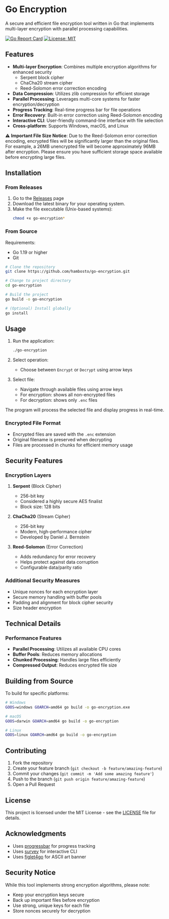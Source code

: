 # Go Encryption

A secure and efficient file encryption tool written in Go that implements multi-layer encryption with parallel processing capabilities.

[![Go Report Card](https://goreportcard.com/badge/github.com/hambosto/go-encryption)](https://goreportcard.com/report/github.com/hambosto/go-encryption)
[![License: MIT](https://img.shields.io/badge/License-MIT-yellow.svg)](https://opensource.org/licenses/MIT)

## Features

- **Multi-layer Encryption**: Combines multiple encryption algorithms for enhanced security
  - Serpent block cipher
  - ChaCha20 stream cipher
  - Reed-Solomon error correction encoding
- **Data Compression**: Utilizes zlib compression for efficient storage
- **Parallel Processing**: Leverages multi-core systems for faster encryption/decryption
- **Progress Tracking**: Real-time progress bar for file operations
- **Error Recovery**: Built-in error correction using Reed-Solomon encoding
- **Interactive CLI**: User-friendly command-line interface with file selection
- **Cross-platform**: Supports Windows, macOS, and Linux

⚠️ **Important File Size Notice**: Due to the Reed-Solomon error correction encoding, encrypted files will be significantly larger than the original files. For example, a 26MB unencrypted file will become approximately 96MB after encryption. Please ensure you have sufficient storage space available before encrypting large files.

## Installation

### From Releases

1. Go to the [Releases](https://github.com/hambosto/go-encryption/releases) page
2. Download the latest binary for your operating system.
3. Make the file executable (Unix-based systems):
   ```bash
   chmod +x go-encryption*
   ```

### From Source

Requirements:
- Go 1.19 or higher
- Git

```bash
# Clone the repository
git clone https://github.com/hambosto/go-encryption.git

# Change to project directory
cd go-encryption

# Build the project
go build -o go-encryption

# (Optional) Install globally
go install
```

## Usage

1. Run the application:
   ```bash
   ./go-encryption
   ```

2. Select operation:
   - Choose between `Encrypt` or `Decrypt` using arrow keys

3. Select file:
   - Navigate through available files using arrow keys
   - For encryption: shows all non-encrypted files
   - For decryption: shows only `.enc` files

The program will process the selected file and display progress in real-time.

### Encrypted File Format

- Encrypted files are saved with the `.enc` extension
- Original filename is preserved when decrypting
- Files are processed in chunks for efficient memory usage

## Security Features

### Encryption Layers

1. **Serpent** (Block Cipher)
   - 256-bit key
   - Considered a highly secure AES finalist
   - Block size: 128 bits

2. **ChaCha20** (Stream Cipher)
   - 256-bit key
   - Modern, high-performance cipher
   - Developed by Daniel J. Bernstein

3. **Reed-Solomon** (Error Correction)
   - Adds redundancy for error recovery
   - Helps protect against data corruption
   - Configurable data/parity ratio

### Additional Security Measures

- Unique nonces for each encryption layer
- Secure memory handling with buffer pools
- Padding and alignment for block cipher security
- Size header encryption

## Technical Details

### Performance Features

- **Parallel Processing**: Utilizes all available CPU cores
- **Buffer Pools**: Reduces memory allocations
- **Chunked Processing**: Handles large files efficiently
- **Compressed Output**: Reduces encrypted file size

## Building from Source

To build for specific platforms:

```bash
# Windows
GOOS=windows GOARCH=amd64 go build -o go-encryption.exe

# macOS
GOOS=darwin GOARCH=amd64 go build -o go-encryption

# Linux
GOOS=linux GOARCH=amd64 go build -o go-encryption
```

## Contributing

1. Fork the repository
2. Create your feature branch (`git checkout -b feature/amazing-feature`)
3. Commit your changes (`git commit -m 'Add some amazing feature'`)
4. Push to the branch (`git push origin feature/amazing-feature`)
5. Open a Pull Request

## License

This project is licensed under the MIT License - see the [LICENSE](LICENSE) file for details.

## Acknowledgments

- Uses [progressbar](https://github.com/schollz/progressbar) for progress tracking
- Uses [survey](https://github.com/AlecAivazis/survey) for interactive CLI
- Uses [figlet4go](https://github.com/mbndr/figlet4go) for ASCII art banner

## Security Notice

While this tool implements strong encryption algorithms, please note:
- Keep your encryption keys secure
- Back up important files before encryption
- Use strong, unique keys for each file
- Store nonces securely for decryption
